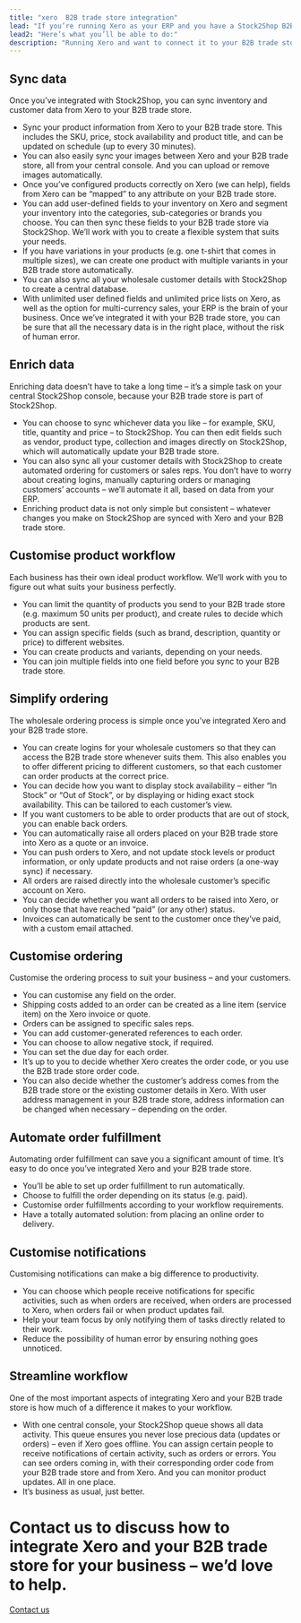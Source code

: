 ```yaml
---
title: "xero  B2B trade store integration"
lead: "If you’re running Xero as your ERP and you have a Stock2Shop B2B trade store, we can easily integrate them with each other. The result? A Xero B2B trade store integration: a streamlined workflow and more efficient business."
lead2: "Here’s what you’ll be able to do:"
description: "Running Xero and want to connect it to your B2B trade store? A Xero B2B trade store integration can dramatically improve your workflow, making your business run more efficiently and saving you time - and money. Find out more!"
---
```


Sync data
---------

Once you’ve integrated with Stock2Shop, you can sync inventory and customer data from Xero to your B2B trade store.

*   Sync your product information from Xero to your B2B trade store. This includes the SKU, price, stock availability and product title, and can be updated on schedule (up to every 30 minutes).
*   You can also easily sync your images between Xero and your B2B trade store, all from your central console. And you can upload or remove images automatically.
*   Once you’ve configured products correctly on Xero (we can help), fields from Xero can be “mapped” to any attribute on your B2B trade store.
*   You can add user-defined fields to your inventory on Xero and segment your inventory into the categories, sub-categories or brands you choose. You can then sync these fields to your B2B trade store via Stock2Shop. We’ll work with you to create a flexible system that suits your needs.
*   If you have variations in your products (e.g. one t-shirt that comes in multiple sizes), we can create one product with multiple variants in your B2B trade store automatically.
*   You can also sync all your wholesale customer details with Stock2Shop to create a central database.
*   With unlimited user defined fields and unlimited price lists on Xero, as well as the option for multi-currency sales, your ERP is the brain of your business. Once we’ve integrated it with your B2B trade store, you can be sure that all the necessary data is in the right place, without the risk of human error.

Enrich data
-----------

Enriching data doesn’t have to take a long time – it’s a simple task on your central Stock2Shop console, because your B2B trade store is part of Stock2Shop.

*   You can choose to sync whichever data you like – for example, SKU, title, quantity and price – to Stock2Shop. You can then edit fields such as vendor, product type, collection and images directly on Stock2Shop, which will automatically update your B2B trade store.
*   You can also sync all your customer details with Stock2Shop to create automated ordering for customers or sales reps. You don’t have to worry about creating logins, manually capturing orders or managing customers’ accounts – we’ll automate it all, based on data from your ERP.
*   Enriching product data is not only simple but consistent – whatever changes you make on Stock2Shop are synced with Xero and your B2B trade store.

Customise product workflow
--------------------------

Each business has their own ideal product workflow. We’ll work with you to figure out what suits your business perfectly.

*   You can limit the quantity of products you send to your B2B trade store (e.g. maximum 50 units per product), and create rules to decide which products are sent.
*   You can assign specific fields (such as brand, description, quantity or price) to different websites.
*   You can create products and variants, depending on your needs.
*   You can join multiple fields into one field before you sync to your B2B trade store.

Simplify ordering
-----------------

The wholesale ordering process is simple once you’ve integrated Xero and your B2B trade store.

*   You can create logins for your wholesale customers so that they can access the B2B trade store whenever suits them. This also enables you to offer different pricing to different customers, so that each customer can order products at the correct price.
*   You can decide how you want to display stock availability – either “In Stock” or “Out of Stock”, or by displaying or hiding exact stock availability. This can be tailored to each customer’s view.
*   If you want customers to be able to order products that are out of stock, you can enable back orders.
*   You can automatically raise all orders placed on your B2B trade store into Xero as a quote or an invoice.
*   You can push orders to Xero, and not update stock levels or product information, or only update products and not raise orders (a one-way sync) if necessary.
*   All orders are raised directly into the wholesale customer’s specific account on Xero.
*   You can decide whether you want all orders to be raised into Xero, or only those that have reached “paid” (or any other) status.
*   Invoices can automatically be sent to the customer once they’ve paid, with a custom email attached.

Customise ordering
------------------

Customise the ordering process to suit your business – and your customers.

*   You can customise any field on the order.
*   Shipping costs added to an order can be created as a line item (service item) on the Xero invoice or quote.
*   Orders can be assigned to specific sales reps.
*   You can add customer-generated references to each order.
*   You can choose to allow negative stock, if required.
*   You can set the due day for each order.
*   It’s up to you to decide whether Xero creates the order code, or you use the B2B trade store order code.
*   You can also decide whether the customer’s address comes from the B2B trade store or the existing customer details in Xero. With user address management in your B2B trade store, address information can be changed when necessary – depending on the order.

Automate order fulfillment
--------------------------

Automating order fulfillment can save you a significant amount of time. It’s easy to do once you’ve integrated Xero and your B2B trade store.

*   You’ll be able to set up order fulfillment to run automatically.
*   Choose to fulfill the order depending on its status (e.g. paid).
*   Customise order fulfillments according to your workflow requirements.
*   Have a totally automated solution: from placing an online order to delivery.

Customise notifications
-----------------------

Customising notifications can make a big difference to productivity.

*   You can choose which people receive notifications for specific activities, such as when orders are received, when orders are processed to Xero, when orders fail or when product updates fail.
*   Help your team focus by only notifying them of tasks directly related to their work.
*   Reduce the possibility of human error by ensuring nothing goes unnoticed.

Streamline workflow
-------------------

One of the most important aspects of integrating Xero and your B2B trade store is how much of a difference it makes to your workflow.

*   With one central console, your Stock2Shop queue shows all data activity. This queue ensures you never lose precious data (updates or orders) – even if Xero goes offline. You can assign certain people to receive notifications of certain activity, such as orders or errors. You can see orders coming in, with their corresponding order code from your B2B trade store and from Xero. And you can monitor product updates. All in one place.
*   It’s business as usual, just better.

Contact us to discuss how to integrate Xero and your B2B trade store for your business – we’d love to help.
===========================================================================================================

[Contact us](/contact-us "Contact Stock2Shop")
